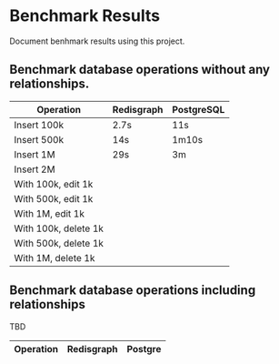 # Benchmark Results
Document benhmark results using this project.

## Benchmark database operations without any relationships.

Operation              | Redisgraph | PostgreSQL
---                    | ---        | ---
Insert 100k            | 2.7s       | 11s
Insert 500k            | 14s        | 1m10s
Insert 1M              | 29s        | 3m
Insert 2M              |
With 100k, edit 1k     |
With 500k, edit 1k     |
With 1M, edit 1k       |
With 100k, delete 1k   |
With 500k, delete 1k   |
With 1M, delete 1k     |


## Benchmark database operations including relationships

TBD

Operation              | Redisgraph | Postgre
---                    | ---        | ---